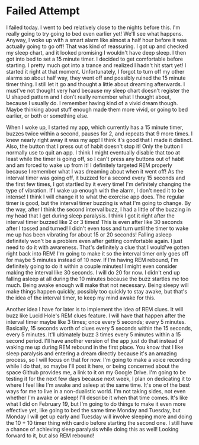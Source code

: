 # Failed Attempt

I failed today. I went to bed relatively close to the nights before this. I'm really going to try going to bed even earlier yet! We'll see what happens. Anyway, I woke up with a smart alarm like almost a half hour before it was actually going to go off! That was kind of reassuring. I got up and checked my sleep chart, and it looked promising I wouldn't have deep sleep. I then got into bed to set a 15 minute timer. I decided to get comfortable before starting. I pretty much got into a trance and realized I hadn't hit start yet! I started it right at that moment. Unfortunately, I forgot to turn off my other alarms so about half way, they went off and possibly ruined the 15 minute timer thing. I still let it go and thought a little about dreaming afterwards. I must've not thought very hard because my sleep chart doesn't register the U shaped pattern and I don't really remember what I thought about, because I usually do. I remember having kind of a vivid dream though. Maybe thinking about stuff enough made them more vivid, or going to bed earlier, or both or something else.

When I woke up, I started my app, which currently has a 15 minute timer, buzzes twice within a second, pauses for 2, and repeats that 9 more times. I knew nearly right away it was my app! I think it's good that I made it distinct. Also, the button that I press out of habit doesn't stop it! Only the button I normally use to quit an app. I think I might eventually disable that too at least while the timer is going off, so I can't press any buttons out of habit and am forced to wake up from it! I definitely targeted REM properly because I remember what I was dreaming about when it went off! As the interval timer was going off, it buzzed for a second every 15 seconds and the first few times, I got startled by it every time! I'm definitely changing the type of vibration. If I wake up enough with the alarm, I don't need it to be intense! I think I will change it to what the exercise app does. The regular timer is good, but the interval timer buzzing is what I'm going to change. By the way, after I think the second interval buzz, I had a little of the buzzing in my head that I get during sleep paralysis. I think I got it right after the interval timer buzzed like 2 or 3 times! This is even after like 30 seconds after I tossed and turned! I didn't even toss and turn until the timer to wake me up has been vibrating for about 15 or 20 seconds! Falling asleep definitely won't be a problem even after getting comfortable again. I just need to do it with awareness. That's definitely a clue that I would've gotten right back into REM! I'm going to make it so the interval timer only goes off for maybe 5 minutes instead of 10 now. If I'm having REM rebound, I'm definitely going to do it within a couple minutes! I might even consider making the interval like 30 seconds. I will do 20 for now. I didn't end up falling asleep at all during the 10 minutes because the buzz startles me too much. Being awake enough will make that not necessary. Being sleepy will make things happen quickly, possibly too quickly to stay awake, but that's the idea of the interval timer, to keep my mind awake for this.

Another idea I have for later is to implement the idea of REM clues. It will buzz like Lucid Hole's REM clues feature. I will have that happen after the interval timer maybe like 3 times; once every 5 seconds; every 5 minutes. Basically, 15 seconds worth of clues every 5 seconds within the 15 seconds, every 5 minutes. It'll ultimately buzz 3 times every 5 minutes within a 15 second period. I'll have another version of the app just do that instead of waking me up during REM rebound in the first place. You know that I like sleep paralysis and entering a dream directly because it's an amazing process, so I will focus on that for now. I'm going to make a voice recording while I do that, so maybe I'll post it here, or being concerned about the space Github provides me, a link to it on my Google Drive. I'm going to be testing it for the next few days because next week, I plan on dedicating it to where I feel like I'm awake and asleep at the same time. It's one of the best ways for me to live in a non-dualistic world. I'm not taking sides, not even whether I'm awake or asleep! I'll describe it when that time comes. It's like what I did on February 19, but I'm going to do things to make it even more effective yet, like going to bed the same time Monday and Tuesday, but Monday I will get up early and Tuesday will involve sleeping more and doing the 10 + 10 timer thing with cardio before starting the second one. I still have a chance of achieving sleep paralysis while doing this as well! Looking forward to it, but also REM rebound!
